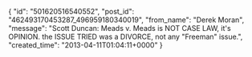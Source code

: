  {
   "id": "501620516540552",
   "post_id": "462493170453287_496959180340019",
   "from_name": "Derek Moran",
   "message": "Scott Duncan:  Meads v. Meads is NOT CASE LAW, it's OPINION. the ISSUE TRIED was a DIVORCE, not any \"Freeman\" issue.",
   "created_time": "2013-04-11T01:04:11+0000"
 }
